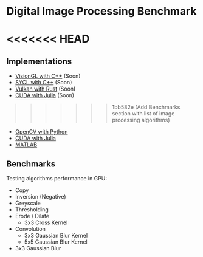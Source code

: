 # Digital Image Processing Benchmark

<<<<<<< HEAD
=======
## Implementations

- [VisionGL with C++](visiongl/) (Soon)
- [SYCL with C++](sycl/) (Soon)
- [Vulkan with Rust](vulkan/) (Soon)
- [CUDA with Julia](cuda/) (Soon)
>>>>>>> 1bb582e (Add Benchmarks section with list of image processing algorithms)
- [OpenCV with Python](opencv/)
- [CUDA with Julia](cuda/)
- [MATLAB](matlab/)

## Benchmarks

Testing algorithms performance in GPU:
- Copy
- Inversion (Negative)
- Greyscale
- Thresholding
- Erode / Dilate
  - 3x3 Cross Kernel
- Convolution
  - 3x3 Gaussian Blur Kernel
  - 5x5 Gaussian Blur Kernel
- 3x3 Gaussian Blur
